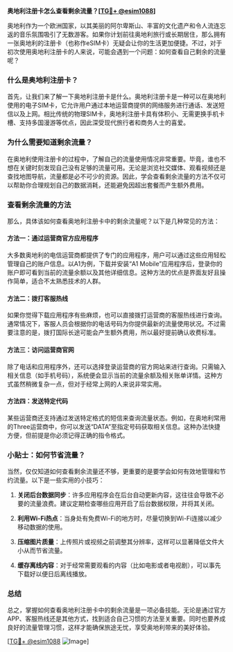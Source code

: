 **奥地利注册卡怎么查看剩余流量？[[TG💪+ @esim1088](https://t.me/s/esim1088)]**

奥地利作为一个欧洲国家，以其美丽的阿尔卑斯山、丰富的文化遗产和令人流连忘返的音乐氛围吸引了无数游客。如果你计划前往奥地利旅行或长期居住，那么拥有一张奥地利的注册卡（也称作eSIM卡）无疑会让你的生活更加便捷。不过，对于初次使用奥地利注册卡的人来说，可能会遇到一个问题：如何查看自己剩余的流量呢？

### 什么是奥地利注册卡？

首先，让我们来了解一下奥地利注册卡是什么。奥地利注册卡是一种可以在奥地利使用的电子SIM卡，它允许用户通过本地运营商提供的网络服务进行通话、发送短信以及上网。相比传统的物理SIM卡，奥地利注册卡具有体积小、无需更换手机卡槽、支持多国漫游等优点，因此深受现代旅行者和商务人士的喜爱。

### 为什么需要知道剩余流量？

在奥地利使用注册卡的过程中，了解自己的流量使用情况非常重要。毕竟，谁也不想在关键时刻发现自己没有足够的流量可用。无论是浏览社交媒体、观看视频还是查找地图导航，流量都是必不可少的资源。因此，学会查看剩余流量的方法不仅可以帮助你合理规划自己的数据消耗，还能避免因超出套餐而产生额外费用。

### 查看剩余流量的方法

那么，具体该如何查看奥地利注册卡中的剩余流量呢？以下是几种常见的方法：

#### 方法一：通过运营商官方应用程序

大多数奥地利的电信运营商都提供了专门的应用程序，用户可以通过这些应用轻松管理自己的账户信息。以A1为例，下载并安装“A1 Mobile”应用程序后，登录你的账户即可看到当前的流量余额以及其他详细信息。这种方法的优点是界面友好且操作简单，适合不太熟悉技术的人群。

#### 方法二：拨打客服热线

如果你觉得下载应用程序有些麻烦，也可以直接拨打运营商的客服热线进行查询。通常情况下，客服人员会根据你的电话号码为你提供最新的流量使用状况。不过需要注意的是，拨打国际长途可能会产生额外费用，所以最好提前确认收费标准。

#### 方法三：访问运营商官网

除了电话和应用程序外，还可以选择登录运营商的官方网站来进行查询。只需输入相关信息（如手机号码），系统便会显示当前的流量余额及相关账单详情。这种方式虽然稍微复杂一点，但对于经常上网的人来说非常实用。

#### 方法四：发送特定代码

某些运营商还支持通过发送特定格式的短信来查询流量状态。例如，在奥地利常用的Three运营商中，你可以发送“DATA”至指定号码获取相关信息。这种办法快捷方便，但前提是你必须记得正确的指令格式。

### 小贴士：如何节省流量？

当然，仅仅知道如何查看剩余流量还不够，更重要的是要学会如何有效地管理和节约流量。以下是一些实用的小技巧：

1. **关闭后台数据同步**：许多应用程序会在后台自动更新内容，这往往会导致不必要的流量浪费。建议定期检查哪些应用开启了后台数据权限，并将其关闭。
   
2. **利用Wi-Fi热点**：当身处有免费Wi-Fi的地方时，尽量切换到Wi-Fi连接以减少移动数据的使用。
   
3. **压缩图片质量**：上传照片或视频之前调整其分辨率，这样可以显著降低文件大小从而节省流量。
   
4. **缓存离线内容**：对于经常需要观看的内容（比如电影或者电视剧），可以事先下载好以便日后离线播放。

### 总结

总之，掌握如何查看奥地利注册卡中的剩余流量是一项必备技能。无论是通过官方APP、客服热线还是其他方式，找到适合自己习惯的方法至关重要。同时也要养成良好的流量管理习惯，这样才能确保旅途无忧，享受奥地利带来的美好体验。

[[TG💪+ @esim1088](https://t.me/s/esim1088) ![Image](https://i.postimg.cc/4NQfJmqS/Snipaste-2025-05-13-00-14-12.png)]